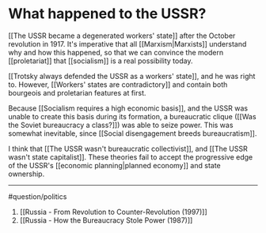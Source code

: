# What happened to the USSR?
 [[The USSR became a degenerated workers' state]] after the October revolution in 1917. It's imperative that all [[Marxism|Marxists]] understand why and how this happened, so that we can convince the modern [[proletariat]] that [[socialism]] is a real possibility today. 

[[Trotsky always defended the USSR as a workers' state]], and he was right to. However, [[Workers' states are contradictory]] and contain both bourgeois and proletarian features at first. 

Because [[Socialism requires a high economic basis]], and the USSR was unable to create this basis during its formation, a bureaucratic clique ([[Was the Soviet bureaucracy a class?]]) was able to seize power. This was somewhat inevitable, since [[Social disengagement breeds bureaucratism]]. 

I think that [[The USSR wasn't bureaucratic collectivist]], and [[The USSR wasn't state capitalist]]. These theories fail to accept the progressive edge of the USSR's [[economic planning|planned economy]] and state ownership.

---
#question/politics 

1. [[Russia - From Revolution to Counter-Revolution (1997)]]
2. [[Russia - How the Bureaucracy Stole Power (1987)]]